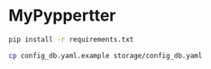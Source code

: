 # MyPyppertter
```sh
pip install -r requirements.txt

cp config_db.yaml.example storage/config_db.yaml
```